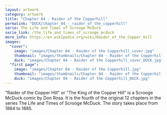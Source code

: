 ```yaml
---
layout: artwork
category: artwork
title: "Chapter 04 - Raider of the Copperhill"
permalink: "DUCK/chapter_04_-_raider_of_the_copperhill"
serie: The Life and Times of Scrooge McDuck
serie_link: /the_life_and_times_of_scrooge_mcduck
more_info: https://en.wikipedia.org/wiki/Raider_of_the_Copper_Hill
images:
  "cover":
    image: "images/Chapter 04 - Raider of the Copperhill_cover.jpg"
    thumbnail: "images/thumbnails/Chapter 04 - Raider of the Copperhill_cover.jpg"
    duck: "images/Chapter 04 - Raider of the Copperhill_cover_DUCK.jpg"
  "first page":
    image: "images/Chapter 04 - Raider of the Copperhill.jpg"
    thumbnail: "images/thumbnails/Chapter 04 - Raider of the Copperhill.jpg"
    duck: "images/Chapter 04 - Raider of the Copperhill_DUCK.jpg"
---
```


"Raider of the Copper Hill" or "The King of the Copper Hill" is a Scrooge McDuck comic by Don Rosa. It is the fourth of the original 12 chapters in the series The Life and Times of Scrooge McDuck. The story takes place from 1884 to 1885.
